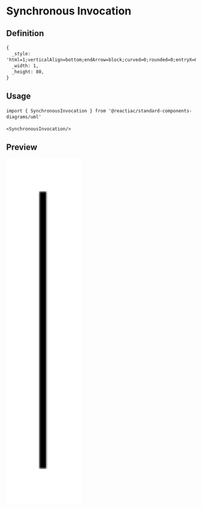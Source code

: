 # Synchronous Invocation

## Definition

```
{
  _style: 'html=1;verticalAlign=bottom;endArrow=block;curved=0;rounded=0;entryX=0;entryY=0;entryDx=0;entryDy=5;',
  _width: 1,
  _height: 80,
}
```

## Usage

```
import { SynchronousInvocation } from '@reactiac/standard-components-diagrams/uml'

<SynchronousInvocation/>
```

## Preview

<img src="./synchronous-invocation.png" width="200"/>

